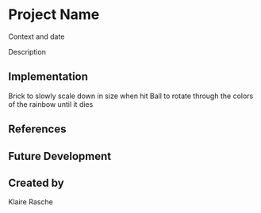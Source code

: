 # Project Name

Context and date

Description


## Implementation
Brick to slowly scale down in size when hit
Ball to rotate through the colors of the rainbow until it dies


## References


## Future Development


## Created by
Klaire Rasche

